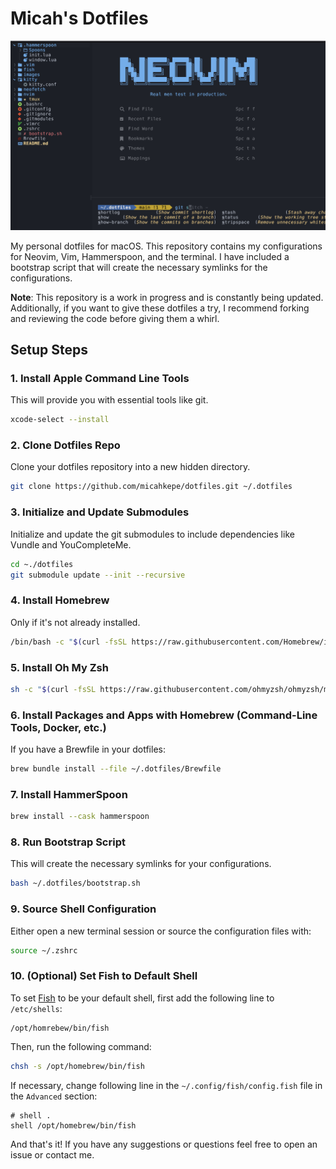 # Micah's Dotfiles

![Preview of my NVChad setup for reference.](images/nvim.png)

My personal dotfiles for macOS. This repository contains my configurations for
Neovim, Vim, Hammerspoon, and the terminal. I have included a bootstrap script
that will create the necessary symlinks for the configurations.

**Note**: This repository is a work in progress and is constantly being updated.
Additionally, if you want to give these dotfiles a try, I recommend forking and
reviewing the code before giving them a whirl.

## Setup Steps

### 1. Install Apple Command Line Tools

This will provide you with essential tools like git.

```bash
xcode-select --install
```

### 2. Clone Dotfiles Repo

Clone your dotfiles repository into a new hidden directory.

```bash
git clone https://github.com/micahkepe/dotfiles.git ~/.dotfiles
```

### 3. Initialize and Update Submodules

Initialize and update the git submodules to include dependencies like Vundle and
YouCompleteMe.

```bash
cd ~./dotfiles
git submodule update --init --recursive
```

### 4. Install Homebrew

Only if it's not already installed.

```bash
/bin/bash -c "$(curl -fsSL https://raw.githubusercontent.com/Homebrew/install/HEAD/install.sh)"
```

### 5. Install Oh My Zsh

```bash
sh -c "$(curl -fsSL https://raw.githubusercontent.com/ohmyzsh/ohmyzsh/master/tools/install.sh)"
```

### 6. Install Packages and Apps with Homebrew (Command-Line Tools, Docker, etc.)

If you have a Brewfile in your dotfiles:

```bash
brew bundle install --file ~/.dotfiles/Brewfile
```

### 7. Install HammerSpoon

```bash
brew install --cask hammerspoon
```

### 8. Run Bootstrap Script

This will create the necessary symlinks for your configurations.

```bash
bash ~/.dotfiles/bootstrap.sh
```

### 9. Source Shell Configuration

Either open a new terminal session or source the configuration files with:

```bash
source ~/.zshrc
```

### 10. (Optional) Set Fish to Default Shell

To set [Fish](https://fishshell.com/) to be your default shell, first add the
following line to `/etc/shells`:

```
/opt/homrebew/bin/fish
```

Then, run the following command:

```bash
chsh -s /opt/homebrew/bin/fish
```

If necessary, change following line in the `~/.config/fish/config.fish` file in
the `Advanced` section:

```
# shell .
shell /opt/homebrew/bin/fish
```

And that's it! If you have any suggestions or questions feel free to open an
issue or contact me.
